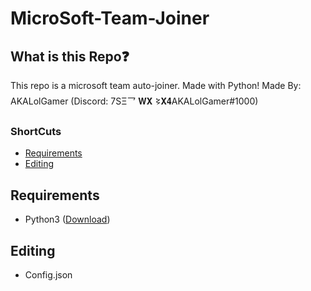 # MicroSoft-Team-Joiner

## What is this Repo❓
This repo is a microsoft team auto-joiner. Made with Python! Made By: AKALolGamer (Discord: 7SΞ乛 𝐖𝐗 𒂟𝐗𝟒AKALolGamer#1000)


### ShortCuts
- [Requirements](#requirements)
- [Editing](#editing)

## Requirements
   - Python3 ([Download](https://www.python.org/downloads/)) 

##  Editing
  - Config.json
```

